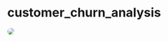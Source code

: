 # customer_churn_analysis
<img style="border-radius:25px;" src="https://github.com/amanat-mahmud/customer_churn_analysis/blob/main/dashboard_ss.png">
